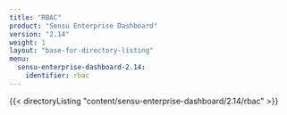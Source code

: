 ```yaml
---
title: "RBAC"
product: "Sensu Enterprise Dashboard"
version: "2.14"
weight: 1
layout: "base-for-directory-listing"
menu:
  sensu-enterprise-dashboard-2.14:
    identifier: rbac
---
```


{{< directoryListing "content/sensu-enterprise-dashboard/2.14/rbac" >}}
